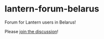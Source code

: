 # lantern-forum-belarus
Forum for Lantern users in Belarus!

Please [join the discussion](https://github.com/getlantern/lantern-forum-belarus/discussions)!
